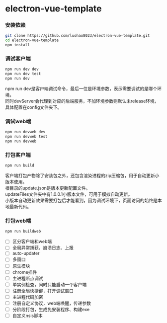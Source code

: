 # electron-vue-template

### 安装依赖

```bash
git clone https://github.com/luohao8023/electron-vue-template.git
cd electron-vue-template
npm install
```

### 调试客户端

```bash
npm run dev dev
npm run dev test
npm run dev
```

npm run dev是客户端调试命令，最后一位是环境参数，表示需要调试的是哪个环境，  
同时devServer会代理到对应的后端服务，不加环境参数则默认未release环境，具体配置在config文件夹下。

### 调试web端

```bash
npm run devweb dev
npm run devweb test
npm run devweb
```

### 打包客户端

```bash
npm run build
```  

客户端打包产物除了安装包之外，还包含渲染进程的zip压缩包，用于自动更新小版本使用。  
根目录的update.json是版本更新配置文件。  
updateFiles文件夹中有1.0.0.1小版本文件，可用于模拟自动更新。  
小版本自动更新效果需要打包后才能看到，因为调试环境下，页面访问的始终是本地最新代码。  

### 打包web端

```bash
npm run buildweb
```

- [ ] 区分客户端和web端
- [ ] 全局异常捕获，崩溃日志、上报
- [ ] auto-updater
- [ ] 多窗口
- [ ] 原生模块
- [ ] chrome插件
- [ ] 主进程断点调试
- [ ] 单实例检查，同时只能启动一个客户端
- [ ] 注册全局快捷键，打开调试窗口
- [ ] 主进程代码加密
- [ ] 注册自定义协议，web端唤醒，传递参数
- [ ] 分阶段打包，生成免安装程序、构建exe
- [ ] 自定义nsis脚本
